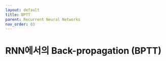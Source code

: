 ```yaml
---
layout: default
title: BPTT
parent: Recurrent Neural Networks
nav_order: 03
---
```


# RNN에서의 Back-propagation \(BPTT\)

